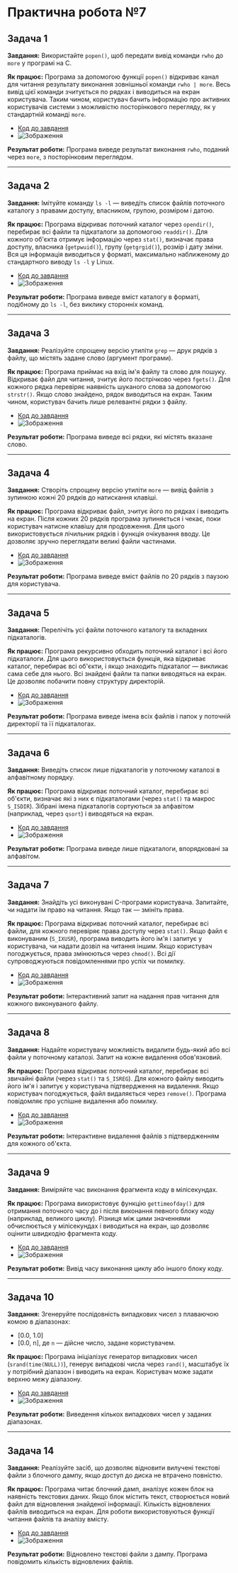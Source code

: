 # Практична робота №7

## Задача 1
**Завдання:**
Використайте `popen()`, щоб передати вивід команди `rwho` до `more` у програмі на C.

**Як працює:**
Програма за допомогою функції `popen()` відкриває канал для читання результату виконання зовнішньої команди `rwho | more`. Весь вивід цієї команди зчитується по рядках і виводиться на екран користувача. Таким чином, користувач бачить інформацію про активних користувачів системи з можливістю посторінкового перегляду, як у стандартній команді `more`.

- [Код до завдання](task1/main.c)
- ![Зображення](task1/task1.png)

**Результат роботи:**
Програма виведе результат виконання `rwho`, поданий через `more`, з посторінковим переглядом.

---

## Задача 2
**Завдання:**
Імітуйте команду `ls -l` — виведіть список файлів поточного каталогу з правами доступу, власником, групою, розміром і датою.

**Як працює:**
Програма відкриває поточний каталог через `opendir()`, перебирає всі файли та підкаталоги за допомогою `readdir()`. Для кожного об'єкта отримує інформацію через `stat()`, визначає права доступу, власника (`getpwuid()`), групу (`getgrgid()`), розмір і дату зміни. Вся ця інформація виводиться у форматі, максимально наближеному до стандартного виводу `ls -l` у Linux.

- [Код до завдання](task2/main.c)
- ![Зображення](task2/task2.png)

**Результат роботи:**
Програма виведе вміст каталогу в форматі, подібному до `ls -l`, без виклику сторонніх команд.

---

## Задача 3
**Завдання:**
Реалізуйте спрощену версію утиліти `grep` — друк рядків з файлу, що містять задане слово (аргумент програми).

**Як працює:**
Програма приймає на вхід ім'я файлу та слово для пошуку. Відкриває файл для читання, зчитує його пострічково через `fgets()`. Для кожного рядка перевіряє наявність шуканого слова за допомогою `strstr()`. Якщо слово знайдено, рядок виводиться на екран. Таким чином, користувач бачить лише релевантні рядки з файлу.

- [Код до завдання](task3/main.c)
- ![Зображення](task3/task3.png)

**Результат роботи:**
Програма виведе всі рядки, які містять вказане слово.

---

## Задача 4
**Завдання:**
Створіть спрощену версію утиліти `more` — вивід файлів з зупинкою кожні 20 рядків до натискання клавіші.

**Як працює:**
Програма відкриває файл, зчитує його по рядках і виводить на екран. Після кожних 20 рядків програма зупиняється і чекає, поки користувач натисне клавішу для продовження. Для цього використовується лічильник рядків і функція очікування вводу. Це дозволяє зручно переглядати великі файли частинами.

- [Код до завдання](task4/main.c)
- ![Зображення](task4/task4.png)

**Результат роботи:**
Програма виведе вміст файлів по 20 рядків з паузою для користувача.

---

## Задача 5
**Завдання:**
Перелічіть усі файли поточного каталогу та вкладених підкаталогів.

**Як працює:**
Програма рекурсивно обходить поточний каталог і всі його підкаталоги. Для цього використовується функція, яка відкриває каталог, перебирає всі об'єкти, і якщо знаходить підкаталог — викликає сама себе для нього. Всі знайдені файли та папки виводяться на екран. Це дозволяє побачити повну структуру директорій.

- [Код до завдання](task5/main.c)
- ![Зображення](task5/task5.png)

**Результат роботи:**
Програма виведе імена всіх файлів і папок у поточній директорії та її підкаталогах.

---

## Задача 6
**Завдання:**
Виведіть список лише підкаталогів у поточному каталозі в алфавітному порядку.

**Як працює:**
Програма відкриває поточний каталог, перебирає всі об'єкти, визначає які з них є підкаталогами (через `stat()` та макрос `S_ISDIR`). Зібрані імена підкаталогів сортуються за алфавітом (наприклад, через `qsort`) і виводяться на екран.

- [Код до завдання](task6/main.c)
- ![Зображення](task6/task6.png)

**Результат роботи:**
Програма виведе лише підкаталоги, впорядковані за алфавітом.

---

## Задача 7
**Завдання:**
Знайдіть усі виконувані C-програми користувача. Запитайте, чи надати їм право на читання. Якщо так — змініть права.

**Як працює:**
Програма відкриває поточний каталог, перебирає всі файли, для кожного перевіряє права доступу через `stat()`. Якщо файл є виконуваним (`S_IXUSR`), програма виводить його ім'я і запитує у користувача, чи надати дозвіл на читання іншим. Якщо користувач погоджується, права змінюються через `chmod()`. Всі дії супроводжуються повідомленнями про успіх чи помилку.

- [Код до завдання](task7/main.c)
- ![Зображення](task7/task7.png)

**Результат роботи:**
Інтерактивний запит на надання прав читання для кожного виконуваного файлу.

---

## Задача 8
**Завдання:**
Надайте користувачу можливість видалити будь-який або всі файли у поточному каталозі. Запит на кожне видалення обов'язковий.

**Як працює:**
Програма відкриває поточний каталог, перебирає всі звичайні файли (через `stat()` та `S_ISREG`). Для кожного файлу виводить його ім'я і запитує у користувача підтвердження на видалення. Якщо користувач погоджується, файл видаляється через `remove()`. Програма повідомляє про успішне видалення або помилку.

- [Код до завдання](task8/main.c)
- ![Зображення](task8/task8.png)

**Результат роботи:**
Інтерактивне видалення файлів з підтвердженням для кожного об'єкта.

---

## Задача 9
**Завдання:**
Виміряйте час виконання фрагмента коду в мілісекундах.

**Як працює:**
Програма використовує функцію `gettimeofday()` для отримання поточного часу до і після виконання певного блоку коду (наприклад, великого циклу). Різниця між цими значеннями обчислюється у мілісекундах і виводиться на екран, що дозволяє оцінити швидкодію фрагмента коду.

- [Код до завдання](task9/main.c)
- ![Зображення](task9/task9.png)

**Результат роботи:**
Вивід часу виконання циклу або іншого блоку коду.

---

## Задача 10
**Завдання:**
Згенеруйте послідовність випадкових чисел з плаваючою комою в діапазонах:
- [0.0, 1.0]
- [0.0, n], де `n` — дійсне число, задане користувачем.

**Як працює:**
Програма ініціалізує генератор випадкових чисел (`srand(time(NULL))`), генерує випадкові числа через `rand()`, масштабує їх у потрібний діапазон і виводить на екран. Користувач може задати верхню межу діапазону.

- [Код до завдання](task10/main.c)
- ![Зображення](task10/task10.png)

**Результат роботи:**
Виведення кількох випадкових чисел у заданих діапазонах.

---

## Задача 14
**Завдання:**
Реалізуйте засіб, що дозволяє відновити вилучені текстові файли з блочного дампу, якщо доступ до диска не втрачено повністю.

**Як працює:**
Програма читає блочний дамп, аналізує кожен блок на наявність текстових даних. Якщо блок містить текст, створюється новий файл для відновлення знайденої інформації. Кількість відновлених файлів виводиться на екран. Для роботи використовуються функції читання файлів та аналізу вмісту.

- [Код до завдання](task14/main.c)
- ![Зображення](task14/task14.png)

**Результат роботи:**
Відновлено текстові файли з дампу. Програма повідомить кількість відновлених файлів.
